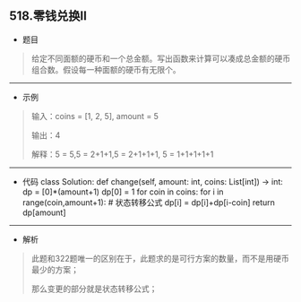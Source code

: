 518.零钱兑换Ⅱ
----------

 - 题目
> 给定不同面额的硬币和一个总金额。写出函数来计算可以凑成总金额的硬币组合数。假设每一种面额的硬币有无限个。 
>
----------
 - 示例
> 输入：coins = [1, 2, 5], amount = 5
>
> 输出：4
> 
> 解释：5 = 5,5 = 2+1+1,5 = 2+1+1+1, 5 = 1+1+1+1+1
>
----------
 - 代码
    class Solution:
    def change(self, amount: int, coins: List[int]) -> int:
        dp = [0]*(amount+1)
        dp[0] = 1
        for coin in coins:
            for i in range(coin,amount+1):
                # 状态转移公式
                dp[i] = dp[i]+dp[i-coin]
        return dp[amount]
        
----------
 - 解析

> 此题和322题唯一的区别在于，此题求的是可行方案的数量，而不是用硬币最少的方案；
>
> 那么变更的部分就是状态转移公式；